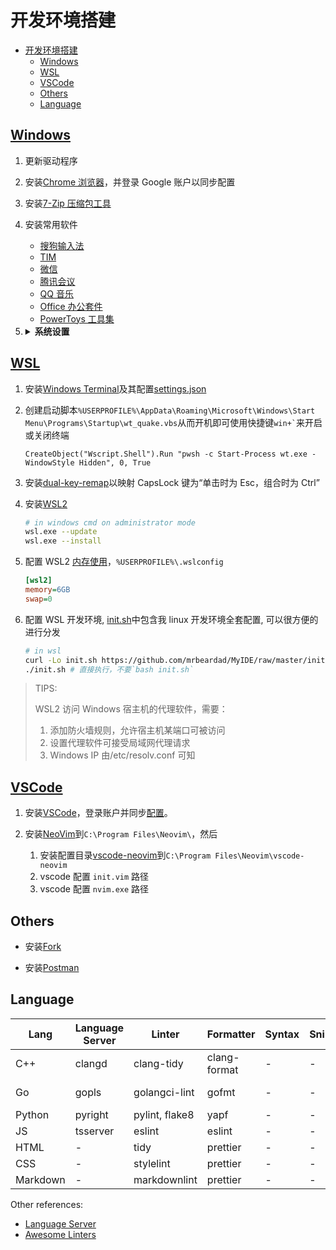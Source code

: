 # 开发环境搭建

<!-- vim-markdown-toc GFM -->

- [开发环境搭建](#开发环境搭建)
  - [Windows](#windows)
  - [WSL](#wsl)
  - [VSCode](#vscode)
  - [Others](#others)
  - [Language](#language)

<!-- vim-markdown-toc -->

## [Windows](windows.md)

1. 更新驱动程序
2. 安装[Chrome 浏览器](https://www.google.cn/chrome/)，并登录 Google 账户以同步配置
3. 安装[7-Zip 压缩包工具](https://www.7-zip.org/)
4. 安装常用软件

   - [搜狗输入法](https://pinyin.sogou.com/)
   - [TIM](https://tim.qq.com)
   - [微信](https://pc.weixin.qq.com/?lang=zh_CN)
   - [腾讯会议](https://meeting.tencent.com/download-center.html)
   - [QQ 音乐](https://y.qq.com/download/index.html)
   - [Office 办公套件](https://www.office.com/)
   - [PowerToys 工具集](https://github.com/microsoft/PowerToys/releases)

5. <details>
    <summary><b>系统设置</b></summary>

   - Acount
     - Your info: 登录账户
     - Your info: 登录账户
     - Sync your srttings: 同步配置
   - System
     - Display: 夜间暖色
     - Clipboard: 启用剪切板
     - About: 更改主机名
   - Devices
     - Bluetooth & other devices: 关闭蓝牙
     - Touchpad: 设置触摸板手势
     - Typing
       - Advanced Keyboard Settings
         - Input Language hot keys: 设置系统输入法热键
   - Personalization
     - Theme
       - Background: 设置桌面壁纸
       - Colors: 设置主题颜色
       - Mouse Cursor: 设置[鼠标主题](https://zhutix.com/tag/cursors/)
     - Fonts: 设置字体
       1. 安装[NerdCodePro 字体](fonts/)
     - Start: 设置开始界面
       1. 开启所有选项
       2. 排版磁条
     - Taskbar: 设置任务栏界面
       1. 安装[TranslucentTB 透明任务栏](https://www.microsoft.com/zh-cn/p/translucenttb/9pf4kz2vn4w9?activetab=pivot:overviewtab)
       2. 安装[XMeters 资源监测器](https://entropy6.com/xmeters/)
       3. 居中任务栏图标
       4. 隐藏桌面图标
   - Apps
     - Apps & features: 卸载多余软件
     - Startup: 管理开机自启软件
   - Time & Language: 自动同步时间与时区，并显示农历
   - Region: 设置所在地区与日期时间显示格式
   - Language: 设置系统显示语言为英语，并下载中文包
     - Administrative language settings
       - Change system locale: 选择中文语系并取消勾选 Beta 设置
   - Ease of Access
     - Mouse pointer: 更改鼠标大小
     - [鼠标主题](https://zhutix.com/tag/cursors/)

  </details>

## [WSL](wsl.md)

1. 安装[Windows Terminal](https://www.microsoft.com/zh-cn/p/windows-terminal/9n0dx20hk701?activetab=pivot:overviewtab)及其配置[settings.json](wt/settings.json)
2. 创建启动脚本`%USERPROFILE%\AppData\Roaming\Microsoft\Windows\Start Menu\Programs\Startup\wt_quake.vbs`从而开机即可使用快捷键`` win+` ``来开启或关闭终端

   ```vbs
   CreateObject("Wscript.Shell").Run "pwsh -c Start-Process wt.exe -WindowStyle Hidden", 0, True
   ```

3. 安装[dual-key-remap](https://github.com/ililim/dual-key-remap/releases)以映射 CapsLock 键为“单击时为 Esc，组合时为 Ctrl”

4. 安装[WSL2](https://docs.microsoft.com/en-us/windows/wsl/install)

   ```sh
   # in windows cmd on administrator mode
   wsl.exe --update
   wsl.exe --install
   ```

5. 配置 WSL2 [内存使用](https://github.com/microsoft/WSL/issues/4166#issuecomment-526725261)，`%USERPROFILE%\.wslconfig`

   ```ini
   [wsl2]
   memory=6GB
   swap=0
   ```

6. 配置 WSL 开发环境, [init.sh](init.sh)中包含我 linux 开发环境全套配置, 可以很方便的进行分发

   ```sh
   # in wsl
   curl -Lo init.sh https://github.com/mrbeardad/MyIDE/raw/master/init.sh
   ./init.sh # 直接执行，不要`bash init.sh`
   ```

> TIPS:
>
> WSL2 访问 Windows 宿主机的代理软件，需要：
>
> 1. 添加防火墙规则，允许宿主机某端口可被访问
> 2. 设置代理软件可接受局域网代理请求
> 3. Windows IP 由/etc/resolv.conf 可知

## [VSCode](vscode.md)

1. 安装[VSCode](https://code.visualstudio.com/download)，登录账户并同步[配置](vscode/)。

2. 安装[NeoVim](https://github.com/neovim/neovim/releases/)到`C:\Program Files\Neovim\`，然后
   1. 安装配置目录[vscode-neovim](vscode/vscode-neovim/)到`C:\Program Files\Neovim\vscode-neovim`
   2. vscode 配置 `init.vim` 路径
   3. vscode 配置 `nvim.exe` 路径

## Others

- 安装[Fork](https://git-fork.com/)

- 安装[Postman](https://www.postman.com/downloads/)

## Language

| Lang     | Language Server | Linter         | Formatter    | Syntax | Snippets | Debugger | Build    | Doc     | Test    | Prof       |
| -------- | --------------- | -------------- | ------------ | ------ | -------- | -------- | -------- | ------- | ------- | ---------- |
| C++      | clangd          | clang-tidy     | clang-format | -      | -        | lldb     | CMake    | Doxygen | gtest   | gperftools |
| Go       | gopls           | golangci-lint  | gofmt        | -      | -        | delve    | go-build | swag    | testify | go-prof    |
| Python   | pyright         | pylint, flake8 | yapf         | -      | -        | -        | -        | -       | -       | -          |
| JS       | tsserver        | eslint         | eslint       | -      | -        | -        | -        | -       | -       | -          |
| HTML     | -               | tidy           | prettier     | -      | -        | -        | -        | -       | -       | -          |
| CSS      | -               | stylelint      | prettier     | -      | -        | -        | -        | -       | -       | -          |
| Markdown | -               | markdownlint   | prettier     | -      | -        | -        | -        | -       | -       | -          |

Other references:

- [Language Server](https://microsoft.github.io/language-server-protocol/implementors/servers/)
- [Awesome Linters](https://github.com/caramelomartins/awesome-linters)
